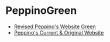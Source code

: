 # PeppinoGreen
- [Revised Peppino's Website Green](http://cm85.github.io/PeppinoGreen)
- [Peppino's Current & Original Website](http://www.peppinosonline.com/index.html)
